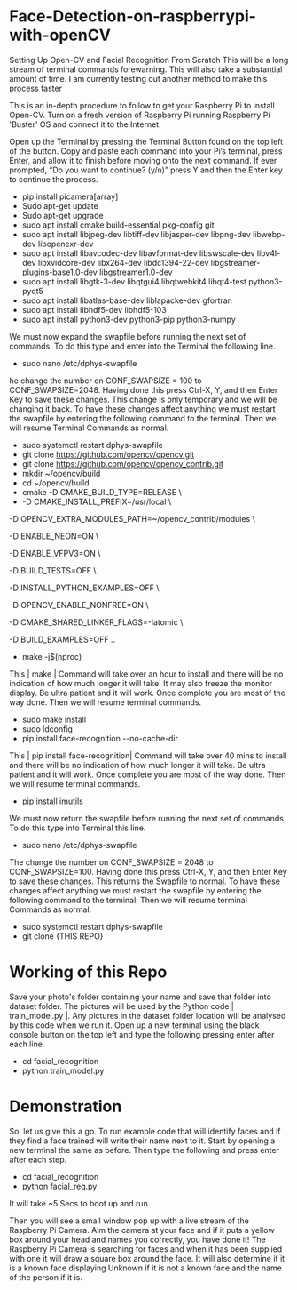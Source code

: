 # Face-Detection-on-raspberrypi-with-openCV
Setting Up Open-CV and Facial Recognition From Scratch
This will be a long stream of terminal commands forewarning. This will also take a substantial amount of time. I am currently testing out another method to make this process faster

This is an in-depth procedure to follow to get your Raspberry Pi to install Open-CV. Turn on a fresh version of Raspberry Pi running Raspberry Pi 'Buster' OS and connect it to the Internet.

Open up the Terminal by pressing the Terminal Button found on the top left of the button. Copy and paste each command into your Pi’s terminal, press Enter, and allow it to finish before moving onto the next command. If ever prompted, “Do you want to continue? (y/n)” press Y and then the Enter key to continue the process.

* pip install picamera[array]
* Sudo apt-get update
* Sudo apt-get upgrade
* sudo apt install cmake build-essential pkg-config git
* sudo apt install libjpeg-dev libtiff-dev libjasper-dev libpng-dev libwebp-dev libopenexr-dev
* sudo apt install libavcodec-dev libavformat-dev libswscale-dev libv4l-dev libxvidcore-dev libx264-dev libdc1394-22-dev libgstreamer-plugins-base1.0-dev libgstreamer1.0-dev
* sudo apt install libgtk-3-dev libqtgui4 libqtwebkit4 libqt4-test python3-pyqt5
* sudo apt install libatlas-base-dev liblapacke-dev gfortran
* sudo apt install libhdf5-dev libhdf5-103
* sudo apt install python3-dev python3-pip python3-numpy


We must now expand the swapfile before running the next set of commands. To do this type and enter into the Terminal the following line.


* sudo nano /etc/dphys-swapfile


 he change the number on CONF_SWAPSIZE = 100 to CONF_SWAPSIZE=2048. Having done this press Ctrl-X, Y, and then Enter Key to save these changes. This change is only temporary and we will be changing it back. To have these changes affect anything we must restart the swapfile by entering the following command to the terminal. Then we will resume Terminal Commands as normal.
 
 
* sudo systemctl restart dphys-swapfile
* git clone https://github.com/opencv/opencv.git
* git clone https://github.com/opencv/opencv_contrib.git
* mkdir ~/opencv/build
* cd ~/opencv/build
* cmake -D CMAKE_BUILD_TYPE=RELEASE \
* -D CMAKE_INSTALL_PREFIX=/usr/local \

-D OPENCV_EXTRA_MODULES_PATH=~/opencv_contrib/modules \

-D ENABLE_NEON=ON \

-D ENABLE_VFPV3=ON \

-D BUILD_TESTS=OFF \

-D INSTALL_PYTHON_EXAMPLES=OFF \

-D OPENCV_ENABLE_NONFREE=ON \

-D CMAKE_SHARED_LINKER_FLAGS=-latomic \

-D BUILD_EXAMPLES=OFF ..

* make -j$(nproc)

This | make | Command will take over an hour to install and there will be no indication of how much longer it will take. It may also freeze the monitor display. Be ultra patient and it will work. Once complete you are most of the way done. Then we will resume terminal commands.

* sudo make install
* sudo ldconfig
* pip install face-recognition --no-cache-dir

This | pip install face-recognition| Command will take over 40 mins to install and there will be no indication of how much longer it will take. Be ultra patient and it will work. Once complete you are most of the way done. Then we will resume terminal commands.

* pip install imutils

We must now return the swapfile before running the next set of commands. To do this type into Terminal this line.

* sudo nano /etc/dphys-swapfile

The change the number on CONF_SWAPSIZE = 2048 to CONF_SWAPSIZE=100. Having done this press Ctrl-X, Y, and then Enter Key to save these changes. This returns the Swapfile to normal. To have these changes affect anything we must restart the swapfile by entering the following command to the terminal. Then we will resume terminal Commands as normal.

* sudo systemctl restart dphys-swapfile
* git clone {THIS REPO}

# Working of this Repo
Save your photo's folder containing your name and save that folder into dataset folder.
The pictures will be used by the Python code | train_model.py |. Any pictures in the dataset folder location will be analysed by this code when we run it. Open up a new terminal using the black console button on the top left and type the following pressing enter after each line. 

* cd facial_recognition
* python train_model.py

 # Demonstration
 
So, let us give this a go. To run example code that will identify faces and if they find a face trained will write their name next to it. Start by opening a new terminal the same as before. Then type the following and press enter after each step.

* cd facial_recognition
* python facial_req.py

It will take ~5 Secs to boot up and run.

Then you will see a small window pop up with a live stream of the Raspberry Pi Camera. Aim the camera at your face and if it puts a yellow box around your head and names you correctly, you have done it! The Raspberry Pi Camera is searching for faces and when it has been supplied with one it will draw a square box around the face. It will also determine if it is a known face displaying Unknown if it is not a known face and the name of the person if it is.








